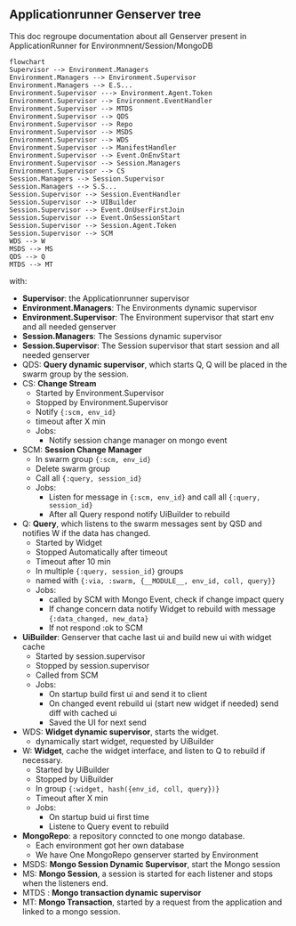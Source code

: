 ## Applicationrunner Genserver tree

This doc regroupe documentation about all Genserver present in ApplicationRunner for Environmnent/Session/MongoDB

```mermaid
flowchart
Supervisor --> Environment.Managers
Environment.Managers --> Environment.Supervisor
Environment.Managers --> E.S...
Environment.Supervisor ---> Environment.Agent.Token
Environment.Supervisor --> Environment.EventHandler
Environment.Supervisor --> MTDS
Environment.Supervisor --> QDS
Environment.Supervisor --> Repo
Environment.Supervisor --> MSDS
Environment.Supervisor --> WDS
Environment.Supervisor --> ManifestHandler
Environment.Supervisor --> Event.OnEnvStart
Environment.Supervisor --> Session.Managers
Environment.Supervisor --> CS
Session.Managers --> Session.Supervisor
Session.Managers --> S.S...
Session.Supervisor --> Session.EventHandler
Session.Supervisor --> UIBuilder
Session.Supervisor --> Event.OnUserFirstJoin
Session.Supervisor --> Event.OnSessionStart
Session.Supervisor --> Session.Agent.Token
Session.Supervisor --> SCM
WDS --> W
MSDS --> MS
QDS --> Q
MTDS --> MT

```

with:

- **Supervisor**: the Applicationrunner supervisor
- **Environment.Managers**: The Environments dynamic supervisor
- **Environment.Supervisor**: The Environment supervisor that start env and all needed genserver
- **Session.Managers**: The Sessions dynamic supervisor
- **Session.Supervisor**: The Session supervisor that start session and all needed genserver
- QDS: **Query dynamic supervisor**, which starts Q, Q will be placed in the swarm group by the session.
- CS: **Change Stream**  
    - Started by Environment.Supervisor
    - Stopped by Environment.Supervisor
    - Notify `{:scm, env_id}`
    - timeout after X min
    - Jobs: 
        - Notify session change manager on mongo event
- SCM: **Session Change Manager**
    - In swarm group `{:scm, env_id}` 
    - Delete swarm group
    - Call all `{:query, session_id}`
    - Jobs:
        - Listen for message in `{:scm, env_id}` and call all `{:query, session_id}`
        - After all Query respond notify UiBuilder to rebuild 
- Q: **Query**, which listens to the swarm messages sent by QSD and notifies W if the data has changed.
    - Started by Widget
    - Stopped Automatically after timeout 
    - Timeout after 10 min
    - In multiple `{:query, session_id}` groups
    - named with `{:via, :swarm, {__MODULE__, env_id, coll, query}}`
    - Jobs: 
        - called by SCM with Mongo Event, check if change impact query
        - If change concern data notify Widget to rebuild with message `{:data_changed, new_data}`
        - If not respond :ok to SCM
- **UiBuilder**: Genserver that cache last ui and build new ui with widget cache
    - Started by session.supervisor
    - Stopped by session.supervisor
    - Called from SCM
    - Jobs: 
        - On startup build first ui and send it to client
        - On changed event rebuild ui (start new widget if needed) send diff with cached ui
        - Saved the UI for next send
- WDS: **Widget dynamic supervisor**, starts the widget.
    - dynamically start widget, requested by UiBuilder
- W: **Widget**, cache the widget interface, and listen to Q to rebuild if necessary.
    - Started by UiBuilder
    - Stopped by UiBuilder
    - In group `{:widget, hash({env_id, coll, query})}`
    - Timeout after X min
    - Jobs:
        - On startup buid ui first time
        - Listene to Query event to rebuild
- **MongoRepo**: a repository conncted to one mongo database.
    - Each environment got her own database
    - We have One MongoRepo genserver started by Environment
- MSDS: **Mongo Session Dynamic Supervisor**, start the Mongo session
- MS: **Mongo Session**, a session is started for each listener and stops when the listeners end.
- MTDS : **Mongo transaction dynamic supervisor**
- MT: **Mongo Transaction**, started by a request from the application and linked to a mongo session. 
